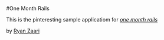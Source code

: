 #One Month Rails

This is the pinteresting sample applicatiom for [*one month rails*](http://onemonthrails.com)

by [Ryan Zaari](http://www.ryanzaari.com)